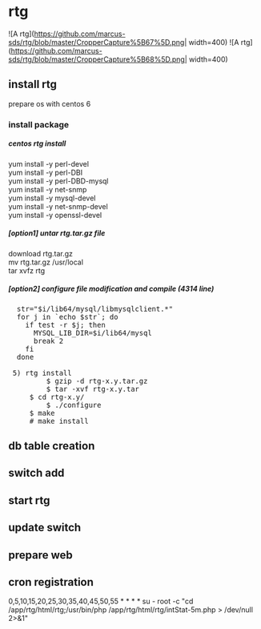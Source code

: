 # rtg
![A rtg](https://github.com/marcus-sds/rtg/blob/master/CropperCapture%5B67%5D.png| width=400)
![A rtg](https://github.com/marcus-sds/rtg/blob/master/CropperCapture%5B68%5D.png| width=400)
## install rtg
prepare os with centos 6<br>

### install package
##### centos rtg install
yum install -y perl-devel<br>
yum install -y perl-DBI<br>
yum install -y perl-DBD-mysql<br>
yum install -y net-snmp<br>
yum install -y mysql-devel<br>
yum install -y net-snmp-devel<br>
yum install -y openssl-devel<br>

##### [option1] untar rtg.tar.gz file
download rtg.tar.gz<br>
mv rtg.tar.gz /usr/local<br>
tar xvfz rtg<br>

##### [option2] configure file modification and compile (4314 line)
<pre>
  str="$i/lib64/mysql/libmysqlclient.*"
  for j in `echo $str`; do
    if test -r $j; then
      MYSQL_LIB_DIR=$i/lib64/mysql
      break 2
    fi
  done

 5) rtg install
         $ gzip -d rtg-x.y.tar.gz
         $ tar -xvf rtg-x.y.tar
	 $ cd rtg-x.y/
         $ ./configure
	 $ make
	 # make install
</pre>

## db table creation

## switch add

## start rtg

## update switch

## prepare web

## cron registration
0,5,10,15,20,25,30,35,40,45,50,55 * * * * su - root -c "cd /app/rtg/html/rtg;/usr/bin/php /app/rtg/html/rtg/intStat-5m.php > /dev/null 2>&1"
